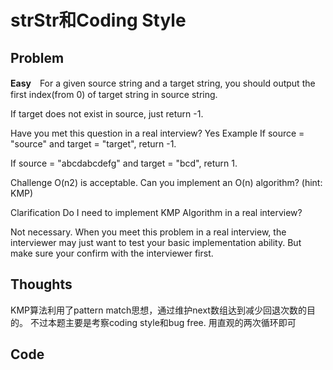 # strStr和Coding Style
## Problem
**Easy**　For a given source string and a target string, you should output the first index(from 0) of target string in source string.

If target does not exist in source, just return -1.

Have you met this question in a real interview? Yes
Example
If source = "source" and target = "target", return -1.

If source = "abcdabcdefg" and target = "bcd", return 1.

Challenge
O(n2) is acceptable. Can you implement an O(n) algorithm? (hint: KMP)

Clarification
Do I need to implement KMP Algorithm in a real interview?

Not necessary. When you meet this problem in a real interview, the interviewer may just want to test your basic implementation ability. But make sure your confirm with the interviewer first.

## Thoughts
KMP算法利用了pattern match思想，通过维护next数组达到减少回退次数的目的。
不过本题主要是考察coding style和bug free. 用直观的两次循环即可

## Code